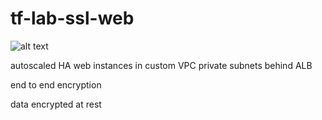 # tf-lab-ssl-web

![alt text](https://app.cloudcraft.co/view/dd0b4542-bded-417a-81a2-8500daf488fc?key=PYI_Mpqubvkq6u0qrJ3CFg)

autoscaled HA web instances in custom VPC private subnets behind ALB

end to end encryption

data encrypted at rest
